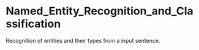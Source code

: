# Named_Entity_Recognition_and_Classification
Recognition of entities and their types from a input sentence.

